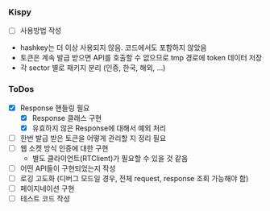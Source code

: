 ### Kispy
- [ ] 사용방법 작성
- hashkey는 더 이상 사용되지 않음. 코드에서도 포함하지 않았음
- 토큰은 계속 발급 받으면 API를 호출할 수 없으므로 tmp 경로에 token 데이터 저장
- 각 sector 별로 패키지 분리 (인증, 한국, 해외, ...)

### ToDos
- [x] Response 핸들링 필요
  - [x] Response 클래스 구현
  - [x] 유효하지 않은 Response에 대해서 예외 처리
- [ ] 한번 발급 받은 토큰을 어떻게 관리할 지 정리 필요
- [ ] 웹 소켓 방식 인증에 대한 구현
  - 별도 클라이언트(RTClient)가 필요할 수 있을 것 같음
- [ ] 어떤 API들이 구현되었는지 작성
- [ ] 로깅 고도화 (디버그 모드일 경우, 전체 request, response 조회 가능해야 함)
- [ ] 페이지네이션 구현
- [ ] 테스트 코드 작성